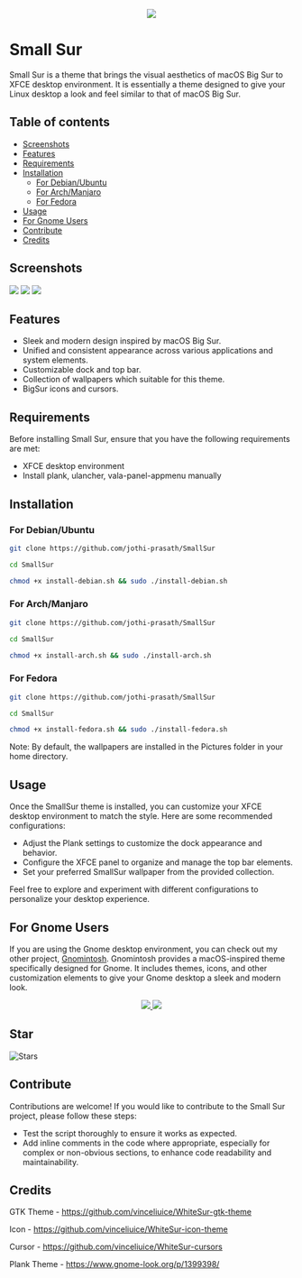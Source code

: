 <p align="center"> <img src="img/logo.png"/>
</p>

# Small Sur
Small Sur is a theme that brings the visual aesthetics of macOS Big Sur to XFCE desktop environment. It is essentially a theme designed to give your Linux desktop a look and feel similar to that of macOS Big Sur. 

## Table of contents
- [Screenshots](#screenshots)
- [Features](#features)
- [Requirements](#requirements)
- [Installation](#installation)
  - [For Debian/Ubuntu](#for-debianubuntu)
  - [For Arch/Manjaro](#for-archmanjaro)
  - [For Fedora](#for-fedora)
- [Usage](#usage)
- [For Gnome Users](#for-gnome-users)
- [Contribute](#contribute)
- [Credits](#credits)

## Screenshots
![](./img/sample1.png)
![](./img/sample2.png)
![](./img/sample3.png)

## Features
- Sleek and modern design inspired by macOS Big Sur.
- Unified and consistent appearance across various applications and system elements.
- Customizable dock and top bar.
- Collection of wallpapers which suitable for this theme.
- BigSur icons and cursors.

## Requirements
Before installing Small Sur, ensure that you have the following requirements are met:
- XFCE desktop environment 
- Install plank, ulancher, vala-panel-appmenu manually

## Installation
### For Debian/Ubuntu
```bash
git clone https://github.com/jothi-prasath/SmallSur
```
```bash
cd SmallSur
```
```bash
chmod +x install-debian.sh && sudo ./install-debian.sh
``` 

### For Arch/Manjaro
```bash
git clone https://github.com/jothi-prasath/SmallSur
```
```bash
cd SmallSur
```
```bash
chmod +x install-arch.sh && sudo ./install-arch.sh
```
### For Fedora
```bash
git clone https://github.com/jothi-prasath/SmallSur
```
```bash
cd SmallSur
```
```bash
chmod +x install-fedora.sh && sudo ./install-fedora.sh
```
Note: By default, the wallpapers are installed in the Pictures folder in your home directory.

## Usage
Once the SmallSur theme is installed, you can customize your XFCE desktop environment to match the style. Here are some recommended configurations:
- Adjust the Plank settings to customize the dock appearance and behavior.
- Configure the XFCE panel to organize and manage the top bar elements.
- Set your preferred SmallSur wallpaper from the provided collection.

Feel free to explore and experiment with different configurations to personalize your desktop experience.

## For Gnome Users
If you are using the Gnome desktop environment, you can check out my other project, [Gnomintosh](https://github.com/jothi-prasath/gnomintosh). Gnomintosh provides a macOS-inspired theme specifically designed for Gnome. It includes themes, icons, and other customization elements to give your Gnome desktop a sleek and modern look.

<p align="center"> <a href="https://github.com/jothi-prasath/gnomintosh">
<img src="https://raw.githubusercontent.com/jothi-prasath/gnomintosh/master/images/1.png"/>
<img src="https://raw.githubusercontent.com/jothi-prasath/gnomintosh/master/images/2.png"/>
</a> </p>

## Star

![Stars](https://api.star-history.com/svg?repos=jothi-prasath/SmallSur&type=Date)

## Contribute

Contributions are welcome! If you would like to contribute to the Small Sur project, please follow these steps:
- Test the script thoroughly to ensure it works as expected.
- Add inline comments in the code where appropriate, especially for complex or non-obvious sections, to enhance code readability and maintainability.

## Credits 
GTK Theme - https://github.com/vinceliuice/WhiteSur-gtk-theme

Icon - https://github.com/vinceliuice/WhiteSur-icon-theme 

Cursor - https://github.com/vinceliuice/WhiteSur-cursors

Plank Theme - https://www.gnome-look.org/p/1399398/
